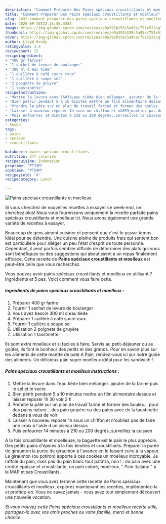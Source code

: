 ```yaml
---
description: "Comment Préparer Des Pains spéciaux croustillants et moelleux"
title: "Comment Préparer Des Pains spéciaux croustillants et moelleux"
slug: 2432-comment-preparer-des-pains-speciaux-croustillants-et-moelleux
date: 2020-09-26T22:16:45.348Z
image: https://img-global.cpcdn.com/recipes/e0a392b158c5a95e/751x532cq70/pains-speciaux-croustillants-et-moelleux-photo-principale-de-la-recette.jpg
thumbnail: https://img-global.cpcdn.com/recipes/e0a392b158c5a95e/751x532cq70/pains-speciaux-croustillants-et-moelleux-photo-principale-de-la-recette.jpg
cover: https://img-global.cpcdn.com/recipes/e0a392b158c5a95e/751x532cq70/pains-speciaux-croustillants-et-moelleux-photo-principale-de-la-recette.jpg
author: Lloyd Brady
ratingvalue: 3.4
reviewcount: 15
recipeingredient:
- "400 gr farine"
- "1 sachet de levure de boulanger"
- "300 ml d eau tide"
- "1 cuillère à café sucre roux"
- "1 cuillère à soupe sel"
- "2 poignets de gruyre"
- "1 taostinette"
recipeinstructions:
- "Mettre la levure dans l&#39;eau tiède bien mélanger. ajouter de la farine puis le sel et le sucre"
- "Bien pétrir pendant 5 a 10 minutes mettre un film alimentaire dessus et laisser reposer 1h 30 voir 2 h"
- "Prendre la pâte sur un plan de travail fariné et former des boules... pour des pains nature... des pain gruyère ou des pains avec de la taostinette dedans a vous de voir"
- "Laisser à nouveau reposer 1h sous un chiffon et n&#39;oubliez pas de faire une croix à l&#39;aide d un ciseau dessus"
- "Puis enfourner 14 minutes à 210 ou 200 degrés..surveillez la cuisson"
categories:
- Resep
tags:
- pains
- spciaux
- croustillants

katakunci: pains spciaux croustillants 
nutrition: 277 calories
recipecuisine: Indonesian
preptime: "PT23M"
cooktime: "PT59M"
recipeyield: "4"
recipecategory: Lunch

---
```



![Pains spéciaux croustillants et moelleux](https://img-global.cpcdn.com/recipes/e0a392b158c5a95e/751x532cq70/pains-speciaux-croustillants-et-moelleux-photo-principale-de-la-recette.jpg)

Si vous cherchez de nouvelles recettes à essayer ce week-end, ne cherchez plus! Nous vous fournissons uniquement la recette parfaite pains spéciaux croustillants et moelleux ici. Nous avons également une grande variété de recettes à essayer.

Beaucoup de gens aiment cuisiner et pensent que c'est le passe-temps idéal pour se détendre. Une cuisine pleine de produits frais qui sentent bon est particulière pour alléger un peu l'état d'esprit de toute personne. Cependant, il peut parfois sembler difficile de déterminer des plats qui vous sont bénéfiques ou des suggestions qui aboutissent à un repas finalement efficace. Cette recette de <strong> Pains spéciaux croustillants et moelleux </strong> est peut-être celle que vous recherchez.

<!--inarticleads1-->

Vous pouvez avoir pains spéciaux croustillants et moelleux en utilisant 7 Ingrédients et 5 pas. Voici comment vous faire cette.

##### Ingrédients de pains spéciaux croustillants et moelleux :

1. Préparer 400 gr farine
1. Fournir 1 sachet de levure de boulanger
1. Vous avez besoin 300 ml d eau tiède
1. Préparer 1 cuillère à café sucre roux
1. Fournir 1 cuillère à soupe sel
1. Utilisation 2 poignets de gruyère
1. Utilisation 1 taostinette


Ils sont extra moelleux et si faciles à faire. Servis au petit-déjeuner ou au goûter, ils font le bonheur des petits et des grands. Pour en savoir plus sur les aliments de cette recette de pate A Pain, rendez-vous ici sur notre guide des aliments. Un délicieux pain super moelleux idéal pour les sandwich !. 

<!--inarticleads2-->

##### Pains spéciaux croustillants et moelleux instructions :

1. Mettre la levure dans l&#39;eau tiède bien mélanger. ajouter de la farine puis le sel et le sucre
1. Bien pétrir pendant 5 a 10 minutes mettre un film alimentaire dessus et laisser reposer 1h 30 voir 2 h
1. Prendre la pâte sur un plan de travail fariné et former des boules... pour des pains nature... des pain gruyère ou des pains avec de la taostinette dedans a vous de voir
1. Laisser à nouveau reposer 1h sous un chiffon et n&#39;oubliez pas de faire une croix à l&#39;aide d un ciseau dessus
1. Puis enfourner 14 minutes à 210 ou 200 degrés..surveillez la cuisson


A la fois croustillante et moelleuse, la baguette est le pain le plus apprécié. Des petits pains d&#39;épices à la fois tendres et croustillants. Préparer la purée de giraumon la purée de giraumon à l&#39;avance en le faisant cuire à la vapeur. Le giraumon (ou potiron) apporte à ces cookies un moelleux incroyable. Je raffole du pain, mais pas du pain blanc tout patatra, non ! : du pain avec une croûte épaisse et croustillante, un pain coloré, moelleux. &#34; Pain Italiano &#34; à la MAP et ses Croustillants. 

<!--inarticleads1-->

<p>
Maintenant que vous avez terminé cette recette de Pains spéciaux croustillants et moelleux, explorez maintenant les recettes, implémentez-la et profitez-en. Vous ne savez jamais - vous avez tout simplement découvert une nouvelle vocation.
</p>

<p>
<i>Si vous trouvez cette Pains spéciaux croustillants et moelleux recette utile, partagez-la avec vos amis proches ou votre famille, merci et bonne chance.</i>
</p>
